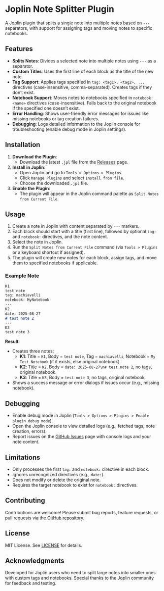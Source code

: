# Joplin Note Splitter Plugin

A Joplin plugin that splits a single note into multiple notes based on `---` separators, with support for assigning tags and moving notes to specific notebooks.

## Features
- **Splits Notes**: Divides a selected note into multiple notes using `---` as a separator.
- **Custom Titles**: Uses the first line of each block as the title of the new note.
- **Tag Support**: Applies tags specified in `tag: <tag1>, <tag2>, ...` directives (case-insensitive, comma-separated). Creates tags if they don’t exist.
- **Notebook Support**: Moves notes to notebooks specified in `notebook: <name>` directives (case-insensitive). Falls back to the original notebook if the specified one doesn’t exist.
- **Error Handling**: Shows user-friendly error messages for issues like missing notebooks or tag creation failures.
- **Debugging**: Logs detailed information to the Joplin console for troubleshooting (enable debug mode in Joplin settings).

## Installation
1. **Download the Plugin**:
   - Download the latest `.jpl` file from the [Releases](https://github.com/yourusername/joplin-note-splitter/releases) page.
2. **Install in Joplin**:
   - Open Joplin and go to `Tools > Options > Plugins`.
   - Click `Manage Plugins` and select `Install from file`.
   - Choose the downloaded `.jpl` file.
3. **Enable the Plugin**:
   - The plugin will appear in the Joplin command palette as `Split Notes from Current File`.

## Usage
1. Create a note in Joplin with content separated by `---` markers.
2. Each block should start with a title (first line), followed by optional `tag:` and `notebook:` directives, and the note content.
3. Select the note in Joplin.
4. Run the `Split Notes from Current File` command (via `Tools > Plugins` or a keyboard shortcut if assigned).
5. The plugin will create new notes for each block, assign tags, and move them to specified notebooks if applicable.

### Example Note
```markdown
K1
test note
tag: machiavelli
notebook: MyNotebook
---
K2
date: 2025-08-27
# test note 2
---
K3
test note 3

```
**Result**:
- Creates three notes:
  - **K1**: Title = `K1`, Body = `test note`, Tag = `machiavelli`, Notebook = `My Test Notebook` (if it exists, else original notebook).
  - **K2**: Title = `K2`, Body = `date: 2025-08-27\n# test note 2`, no tags, original notebook.
  - **K3**: Title = `K3`, Body = `test note 3`, no tags, original notebook.
- Shows a success message or error dialogs if issues occur (e.g., missing notebook).

## Debugging
- Enable debug mode in Joplin (`Tools > Options > Plugins > Enable plugin debug mode`).
- Open the Joplin console to view detailed logs (e.g., fetched tags, note creation, errors).
- Report issues on the [GitHub Issues](https://github.com/yourusername/joplin-note-splitter/issues) page with console logs and your note content.

## Limitations
- Only processes the first `tag:` and `notebook:` directive in each block.
- Ignores unrecognized directives (e.g., `date:`).
- Does not modify or delete the original note.
- Requires the target notebook to exist for `notebook:` directives.

## Contributing
Contributions are welcome! Please submit bug reports, feature requests, or pull requests via the [GitHub repository](https://github.com/yourusername/joplin-note-splitter).

## License
MIT License. See [LICENSE](LICENSE) for details.

## Acknowledgments
Developed for Joplin users who need to split large notes into smaller ones with custom tags and notebooks. Special thanks to the Joplin community for feedback and testing.
